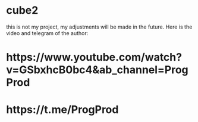# cube2
this is not my project, my adjustments will be made in the future. Here is the video and telegram of the author: 
<h1 Youtube> https://www.youtube.com/watch?v=GSbxhcB0bc4&ab_channel=ProgProd 
<h1 Telegram> https://t.me/ProgProd